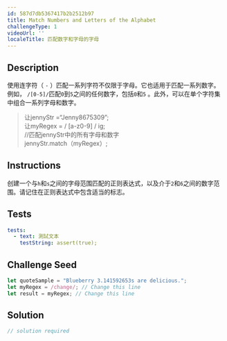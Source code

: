 ```yaml
---
id: 587d7db5367417b2b2512b97
title: Match Numbers and Letters of the Alphabet
challengeType: 1
videoUrl: ''
localeTitle: 匹配数字和字母的字母
---
```


## Description
<section id="description">使用连字符（ <code>-</code> ）匹配一系列字符不仅限于字母。它也适用于匹配一系列数字。例如， <code>/[0-5]/</code>匹配<code>0</code>到<code>5</code>之间的任何数字，包括<code>0</code>和<code>5</code> 。此外，可以在单个字符集中组合一系列字母和数字。 <blockquote>让jennyStr =“Jenny8675309”; <br>让myRegex = / [a-z0-9] / ig; <br> //匹配jennyStr中的所有字母和数字<br> jennyStr.match（myRegex）; </blockquote></section>

## Instructions
<section id="instructions">创建一个与<code>h</code>和<code>s</code>之间的字母范围匹配的正则表达式，以及介于<code>2</code>和<code>6</code>之间的数字范围。请记住在正则表达式中包含适当的标志。 </section>

## Tests
<section id='tests'>

```yml
tests:
  - text: 測試文本
    testString: assert(true);

```

</section>

## Challenge Seed
<section id='challengeSeed'>

<div id='js-seed'>

```js
let quoteSample = "Blueberry 3.141592653s are delicious.";
let myRegex = /change/; // Change this line
let result = myRegex; // Change this line

```

</div>



</section>

## Solution
<section id='solution'>

```js
// solution required
```
</section>
